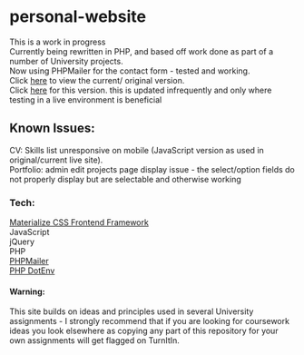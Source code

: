 # personal-website
This is a work in progress <br />
Currently being rewritten in PHP, and based off work done as part of a number of University projects.<br />
Now using PHPMailer for the contact form - tested and working.<br />
Click [here](https://timireland.uk) to view the current/ original version.<br />
Click [here](https://dev.timireland.uk) for this version. this is updated infrequently and only where testing in a live environment is beneficial<br />
## Known Issues:
CV: Skills list unresponsive on mobile (JavaScript version as used in original/current live site).<br />
Portfolio: admin edit projects page display issue - the select/option fields do not properly display but are selectable and otherwise working
### Tech:
[Materialize CSS Frontend Framework](https://materializeweb.com/)<br />
JavaScript<br />
jQuery<br />
PHP<br />
[PHPMailer](https://github.com/PHPMailer/PHPMailer)<br />
[PHP DotEnv](https://github.com/vlucas/phpdotenv)<br />

#### Warning:
This site builds on ideas and principles used in several University assignments - I strongly recommend that if you are looking for coursework ideas you look elsewhere as copying any part of this repository for your own assignments will get flagged on TurnItIn. <br/>